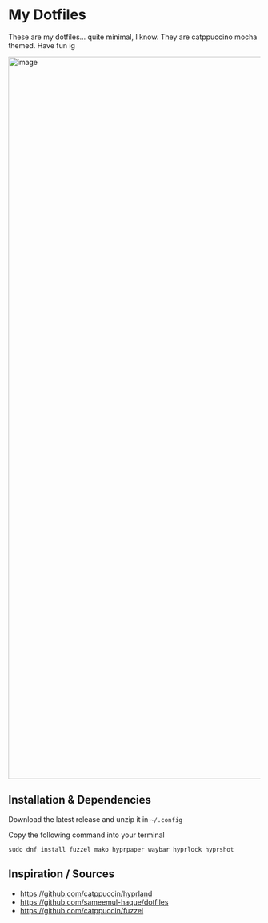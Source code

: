 # My Dotfiles
These are my dotfiles... quite minimal, I know. They are catppuccino mocha themed. Have fun ig

<img width="2558" height="1441" alt="image" src="https://github.com/yyuhdev/dotfiles/blob/main/images/preview.png" />

## Installation & Dependencies

Download the latest release and unzip it in ``~/.config``

Copy the following command into your terminal
```
sudo dnf install fuzzel mako hyprpaper waybar hyprlock hyprshot
```

## Inspiration / Sources
- https://github.com/catppuccin/hyprland
- https://github.com/sameemul-haque/dotfiles
- https://github.com/catppuccin/fuzzel
